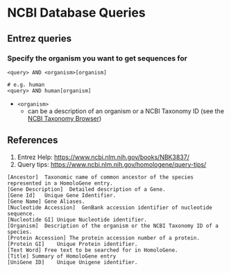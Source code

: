 # NCBI Database Queries

## Entrez queries

### Specify the organism you want to get sequences for

```
<query> AND <organism>[organism]

# e.g. human
<query> AND human[organism]
```

- `<organism>`
    - can be a description of an organism or a NCBI Taxonomy ID (see the [NCBI Taxonomy Browser](https://www.ncbi.nlm.nih.gov/Taxonomy/Browser/wwwtax.cgi))

## References

1. Entrez Help: https://www.ncbi.nlm.nih.gov/books/NBK3837/
2. Query tips: https://www.ncbi.nlm.nih.gov/homologene/query-tips/

```
[Ancestor]	Taxonomic name of common ancestor of the species represented in a HomoloGene entry.
[Gene Description]	Detailed description of a Gene.
[Gene Id]	Unique Gene Identifier.
[Gene Name]	Gene Aliases.
[Nucleotide Accession]	GenBank accession identifier of nucleotide sequence.
[Nucleotide GI]	Unique Nucleotide identifier.
[Organism]	Description of the organism or the NCBI Taxonomy ID of a species.
[Protein Accession]	The protein accession number of a protein.
[Protein GI]	Unique Protein identifier.
[Text Word]	Free text to be searched for in HomoloGene.
[Title]	Summary of HomoloGene entry
[UniGene ID]	Unique Unigene identifier.
```
